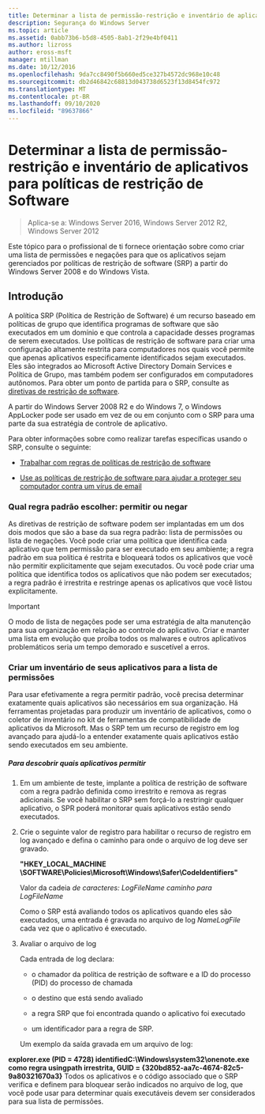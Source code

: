 ```yaml
---
title: Determinar a lista de permissão-restrição e inventário de aplicativos para políticas de restrição de Software
description: Segurança do Windows Server
ms.topic: article
ms.assetid: 0abb73b6-b5d8-4505-8ab1-2f29e4bf0411
ms.author: lizross
author: eross-msft
manager: mtillman
ms.date: 10/12/2016
ms.openlocfilehash: 9da7cc8490f5b660ed5ce327b4572dc968e10c48
ms.sourcegitcommit: db2d46842c68813d043738d6523f13d8454fc972
ms.translationtype: MT
ms.contentlocale: pt-BR
ms.lasthandoff: 09/10/2020
ms.locfileid: "89637866"
---
```

# <a name="determine-allow-deny-list-and-application-inventory-for-software-restriction-policies"></a>Determinar a lista de permissão-restrição e inventário de aplicativos para políticas de restrição de Software

>Aplica-se a: Windows Server 2016, Windows Server 2012 R2, Windows Server 2012

Este tópico para o profissional de ti fornece orientação sobre como criar uma lista de permissões e negações para que os aplicativos sejam gerenciados por políticas de restrição de software (SRP) a partir do Windows Server 2008 e do Windows Vista.

## <a name="introduction"></a>Introdução
A política SRP (Política de Restrição de Software) é um recurso baseado em políticas de grupo que identifica programas de software que são executados em um domínio e que controla a capacidade desses programas de serem executados. Use políticas de restrição de software para criar uma configuração altamente restrita para computadores nos quais você permite que apenas aplicativos especificamente identificados sejam executados. Eles são integrados ao Microsoft Active Directory Domain Services e Política de Grupo, mas também podem ser configurados em computadores autônomos. Para obter um ponto de partida para o SRP, consulte as [diretivas de restrição de software](software-restriction-policies.md).

A partir do Windows Server 2008 R2 e do Windows 7, o Windows AppLocker pode ser usado em vez de ou em conjunto com o SRP para uma parte da sua estratégia de controle de aplicativo.

Para obter informações sobre como realizar tarefas específicas usando o SRP, consulte o seguinte:

-   [Trabalhar com regras de políticas de restrição de software](work-with-software-restriction-policies-rules.md)

-   [Use as políticas de restrição de software para ajudar a proteger seu computador contra um vírus de email](use-software-restriction-policies-to-help-protect-your-computer-against-an-email-virus.md)

### <a name="what-default-rule-to-choose-allow-or-deny"></a>Qual regra padrão escolher: permitir ou negar
As diretivas de restrição de software podem ser implantadas em um dos dois modos que são a base da sua regra padrão: lista de permissões ou lista de negações. Você pode criar uma política que identifica cada aplicativo que tem permissão para ser executado em seu ambiente; a regra padrão em sua política é restrita e bloqueará todos os aplicativos que você não permitir explicitamente que sejam executados. Ou você pode criar uma política que identifica todos os aplicativos que não podem ser executados; a regra padrão é irrestrita e restringe apenas os aplicativos que você listou explicitamente.

> [!IMPORTANT]
> O modo de lista de negações pode ser uma estratégia de alta manutenção para sua organização em relação ao controle do aplicativo. Criar e manter uma lista em evolução que proíba todos os malwares e outros aplicativos problemáticos seria um tempo demorado e suscetível a erros.

### <a name="create-an-inventory-of-your-applications-for-the-allow-list"></a>Criar um inventário de seus aplicativos para a lista de permissões
Para usar efetivamente a regra permitir padrão, você precisa determinar exatamente quais aplicativos são necessários em sua organização. Há ferramentas projetadas para produzir um inventário de aplicativos, como o coletor de inventário no kit de ferramentas de compatibilidade de aplicativos da Microsoft. Mas o SRP tem um recurso de registro em log avançado para ajudá-lo a entender exatamente quais aplicativos estão sendo executados em seu ambiente.

##### <a name="to-discover-which-applications-to-allow"></a>Para descobrir quais aplicativos permitir

1.  Em um ambiente de teste, implante a política de restrição de software com a regra padrão definida como irrestrito e remova as regras adicionais. Se você habilitar o SRP sem forçá-lo a restringir qualquer aplicativo, o SPR poderá monitorar quais aplicativos estão sendo executados.

2.  Crie o seguinte valor de registro para habilitar o recurso de registro em log avançado e defina o caminho para onde o arquivo de log deve ser gravado.

    **"HKEY_LOCAL_MACHINE \SOFTWARE\Policies\Microsoft\Windows\Safer\CodeIdentifiers"**

    Valor da cadeia *de caracteres: LogFileName caminho para LogFileName*

    Como o SRP está avaliando todos os aplicativos quando eles são executados, uma entrada é gravada no arquivo de log *NameLogFile* cada vez que o aplicativo é executado.

3.  Avaliar o arquivo de log

    Cada entrada de log declara:

    -   o chamador da política de restrição de software e a ID do processo (PID) do processo de chamada

    -   o destino que está sendo avaliado

    -   a regra SRP que foi encontrada quando o aplicativo foi executado

    -   um identificador para a regra de SRP.

    Um exemplo da saída gravada em um arquivo de log:

**explorer.exe (PID = 4728) identifiedC:\Windows\system32\onenote.exe como regra usingpath irrestrita, GUID = {320bd852-aa7c-4674-82c5-9a80321670a3}**    Todos os aplicativos e o código associado que o SRP verifica e definem para bloquear serão indicados no arquivo de log, que você pode usar para determinar quais executáveis devem ser considerados para sua lista de permissões.

